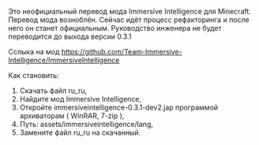    Это неофициальный перевод мода Immersive Intelligence для Minecraft. 
   Перевод мода возноблён.
   Сейчас идёт процесс рефакторинга и после него он станет официальным.
   Руководство инженера не будет переводится до выхода версии 0.3.1
   
   Сслыка на мод https://github.com/Team-Immersive-Intelligence/ImmersiveIntelligence
   
   Как становить:
   1. Скачать файл ru_ru,
   2. Найдите мод Immersive Intelligence,
   3. Откройте immersiveintelligence-0.3.1-dev2.jap программой архиваторам ( WinRAR, 7-zip ),
   4. Путь: assets/immersiveintelligence/lang,
   5. Замените файл ru_ru на скачанный.
